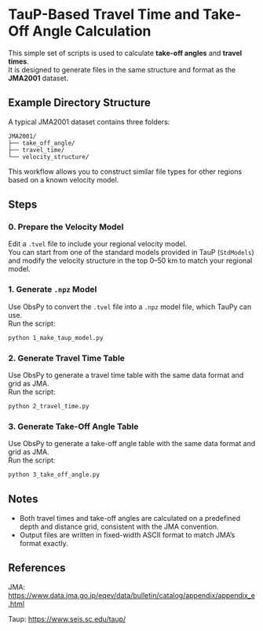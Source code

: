 
# TauP-Based Travel Time and Take-Off Angle Calculation

This simple set of scripts is used to calculate **take-off angles** and **travel times**.  
It is designed to generate files in the same structure and format as the **JMA2001** dataset.

## Example Directory Structure

A typical JMA2001 dataset contains three folders:

```
JMA2001/
├── take_off_angle/
├── travel_time/
└── velocity_structure/
```

This workflow allows you to construct similar file types for other regions based on a known velocity model.

## Steps

### 0. Prepare the Velocity Model

Edit a `.tvel` file to include your regional velocity model.   
You can start from one of the standard models provided in TauP (`StdModels`) and modify the velocity structure in the top 0–50 km to match your regional model.

### 1. Generate `.npz` Model

Use ObsPy to convert the `.tvel` file into a `.npz` model file, which TauPy can use.  
Run the script:  
```bash
python 1_make_taup_model.py
```

### 2. Generate Travel Time Table

Use ObsPy to generate a travel time table with the same data format and grid as JMA.  
Run the script:  
```bash
python 2_travel_time.py
```

### 3. Generate Take-Off Angle Table

Use ObsPy to generate a take-off angle table with the same data format and grid as JMA.  
Run the script:  
```bash
python 3_take_off_angle.py
```

## Notes

- Both travel times and take-off angles are calculated on a predefined depth and distance grid, consistent with the JMA convention.
- Output files are written in fixed-width ASCII format to match JMA’s format exactly.

## References

JMA: https://www.data.jma.go.jp/eqev/data/bulletin/catalog/appendix/appendix_e.html

Taup: https://www.seis.sc.edu/taup/
